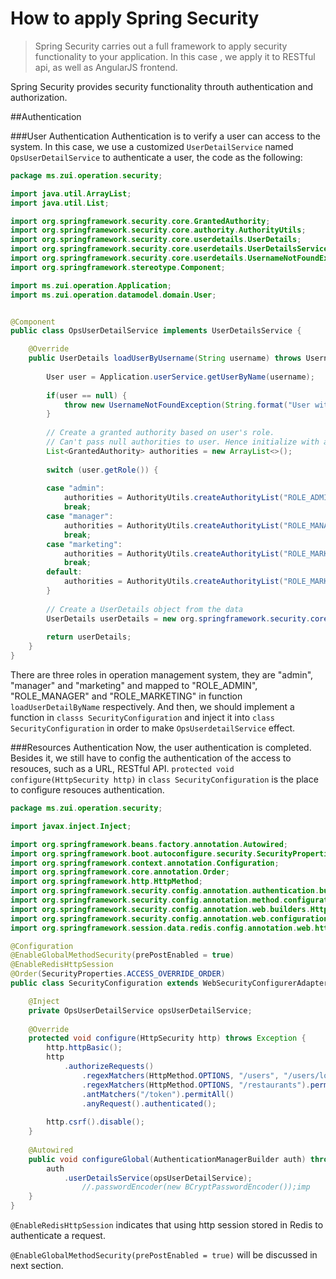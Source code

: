 # How to apply Spring Security

>Spring Security carries out a full framework to apply security functionality to your application. In this case , we apply it to RESTful api, as well as AngularJS frontend.

Spring Security provides security functionality throuth authentication and authorization. 

##Authentication

###User Authentication
Authentication is to verify a user can access to the system. In this case, we use a customized ``UserDetailService`` named ``OpsUserDetailService`` to authenticate a user, the code as the following:

```java
package ms.zui.operation.security;

import java.util.ArrayList;
import java.util.List;

import org.springframework.security.core.GrantedAuthority;
import org.springframework.security.core.authority.AuthorityUtils;
import org.springframework.security.core.userdetails.UserDetails;
import org.springframework.security.core.userdetails.UserDetailsService;
import org.springframework.security.core.userdetails.UsernameNotFoundException;
import org.springframework.stereotype.Component;

import ms.zui.operation.Application;
import ms.zui.operation.datamodel.domain.User;


@Component
public class OpsUserDetailService implements UserDetailsService {

	@Override
	public UserDetails loadUserByUsername(String username) throws UsernameNotFoundException {
		
		User user = Application.userService.getUserByName(username);
		
		if(user == null) {
			throw new UsernameNotFoundException(String.format("User with the username %s doesn't exist", username));
		}
		
		// Create a granted authority based on user's role. 
		// Can't pass null authorities to user. Hence initialize with an empty arraylist
		List<GrantedAuthority> authorities = new ArrayList<>();
		
		switch (user.getRole()) {
			
		case "admin": 
			authorities = AuthorityUtils.createAuthorityList("ROLE_ADMIN");
			break;
		case "manager":
			authorities = AuthorityUtils.createAuthorityList("ROLE_MANAGER");
			break;
		case "marketing":
			authorities = AuthorityUtils.createAuthorityList("ROLE_MARKETING");
			break;
		default:
			authorities = AuthorityUtils.createAuthorityList("ROLE_MARKETING");
		}
		
		// Create a UserDetails object from the data 
		UserDetails userDetails = new org.springframework.security.core.userdetails.User(user.getName(), user.getPassword(), authorities);
		
		return userDetails;
	}
}
```

There are three roles in operation management system, they are "admin", "manager" and "marketing" and mapped to "ROLE_ADMIN", "ROLE_MANAGER" and "ROLE_MARKETING" in function ``loadUserDetailByName`` respectively. And then, we should implement a function in ``classs SecurityConfiguration`` and inject it into ``class SecurityConfiguration`` in order to make ``OpsUserdetailService`` effect. 

###Resources Authentication
Now, the user authentication is completed. Besides it, we still have to config the authentication of  the access to resouces, such as a URL, RESTful API. ``protected void configure(HttpSecurity http)`` in ``class SecurityConfiguration`` is the place to configure resouces authentication.

```java
package ms.zui.operation.security;

import javax.inject.Inject;

import org.springframework.beans.factory.annotation.Autowired;
import org.springframework.boot.autoconfigure.security.SecurityProperties;
import org.springframework.context.annotation.Configuration;
import org.springframework.core.annotation.Order;
import org.springframework.http.HttpMethod;
import org.springframework.security.config.annotation.authentication.builders.AuthenticationManagerBuilder;
import org.springframework.security.config.annotation.method.configuration.EnableGlobalMethodSecurity;
import org.springframework.security.config.annotation.web.builders.HttpSecurity;
import org.springframework.security.config.annotation.web.configuration.WebSecurityConfigurerAdapter;
import org.springframework.session.data.redis.config.annotation.web.http.EnableRedisHttpSession;

@Configuration
@EnableGlobalMethodSecurity(prePostEnabled = true)
@EnableRedisHttpSession
@Order(SecurityProperties.ACCESS_OVERRIDE_ORDER)
public class SecurityConfiguration extends WebSecurityConfigurerAdapter {

	@Inject
	private OpsUserDetailService opsUserDetailService;
	
	@Override
	protected void configure(HttpSecurity http) throws Exception {
		http.httpBasic();
		http
			.authorizeRequests()
				.regexMatchers(HttpMethod.OPTIONS, "/users", "/users/logout").permitAll()
				.regexMatchers(HttpMethod.OPTIONS, "/restaurants").permitAll()
				.antMatchers("/token").permitAll()
				.anyRequest().authenticated();
		
		http.csrf().disable();
	}
	
	@Autowired
	public void configureGlobal(AuthenticationManagerBuilder auth) throws Exception {
		auth
			.userDetailsService(opsUserDetailService);
				//.passwordEncoder(new BCryptPasswordEncoder());imp
	}
}
```
``@EnableRedisHttpSession`` indicates that using http session stored in Redis to authenticate a request.

``@EnableGlobalMethodSecurity(prePostEnabled = true)`` will be discussed in next section.

